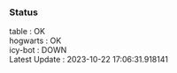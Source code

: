 ### Status


table : OK  
hogwarts : OK  
icy-bot : DOWN  
Latest Update : 2023-10-22 17:06:31.918141
